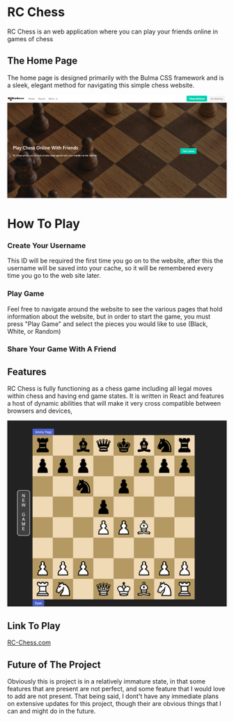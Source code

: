 # RC Chess

RC Chess is an web application where you can play your friends online in games of chess

## The Home Page

The home page is designed primarily with the Bulma CSS framework and is a sleek, elegant method for navigating this simple chess website.

![Image of Empyty Grid](https://github.com/RyanCartularo/rc-chess/blob/main/src/assets/landing%20page.PNG)

# How To Play

### Create Your Username

This ID will be required the first time you go on to the website, after this the username will be saved into your cache, so it will be remembered every time you go to the web site later.

### Play Game

Feel free to navigate around the website to see the various pages that hold information about the website, but in order to start the game, you must press "Play Game" and select the pieces you would like to use (Black, White, or Random)

### Share Your Game With A Friend



## Features

RC Chess is fully functioning as a chess game including all legal moves within chess and having end game states.
It is written in React and features a host of dynamic abilities that will make it very cross compatible between browsers and devices,

![Image of Empyty Grid](https://github.com/RyanCartularo/rc-chess/blob/main/src/assets/Chess%20Play%20Screenshot.PNG)

## Link To Play
[RC-Chess.com](https://rc-chess-b8749.web.app/)

## Future of The Project

Obviously this is project is in a relatively immature state, in that some features that are present are not perfect, and some feature that I would love to add are not present. That being said, I dont't have any immediate plans on extensive updates for this project, though their are obvious things that I can and might do in the future.
